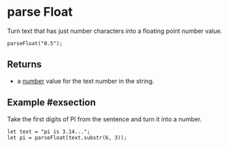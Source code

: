 # parse Float

Turn text that has just number characters into a floating point number value.

```sig
parseFloat("0.5");
```

## Returns

* a [number](/types/string) value for the text number in the string.

## Example #exsection

Take the first digits of PI from the sentence and turn it into a number.

```blocks
let text = "pi is 3.14...";
let pi = parseFloat(text.substr(6, 3));
```
